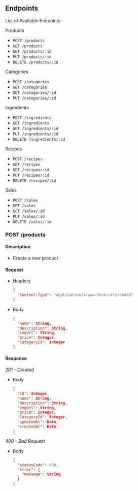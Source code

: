 ## Endpoints

List of Available Endpoints:

Products
- `POST /products`
- `GET /products`
- `GET /products/:id`
- `PUT /products/:id`
- `DELETE /products/:id`

Categories
- `POST /categories`
- `GET /categories`
- `GET /categories/:id`
- `PUT /categories/:id`

Ingredients
- `POST /ingredients`
- `GET /ingredients`
- `GET /ingredients/:id`
- `PUT /ingredients/:id`
- `DELETE /ingredients/:id`

Recipes
- `POST /recipes`
- `GET /recipes`
- `GET /recipes/:id`
- `PUT /recipes/:id`
- `DELETE /recipes/:id`

Sales
- `POST /sales`
- `GET /sales`
- `GET /sales/:id`
- `PUT /sales/:id`
- `DELETE /sales/:id`

### POST /products

#### Description

- Create a new product

#### Request

- Headers
  ```json
  {
    "Content-Type": "application/x-www-form-urlencoded"
  }
  ```
- Body
  ```json
  {
    "name": String,
    "description": String,
    "imgUrl": String,
    "price": Integer,
    "CategoryId": Integer
  }
  ```

#### Response

_201 - Created_

- Body

  ```json
  {
    "id": Integer,
    "name": String,
    "description": String,
    "imgUrl": String,
    "price": Integer,
    "CategoryId": Integer,
    "updatedAt": Date,
    "createdAt": Date,
  }
  ```

_400 - Bad Request_

- Body
  ```json
  {
    "statusCode": 400,
    "error": {
      "message": String
    }
  }
  ```
